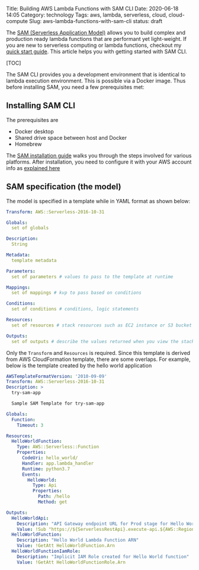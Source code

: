 Title: Building AWS Lambda Functions with SAM CLI
Date: 2020-06-18 14:05
Category: technology
Tags: aws, lambda, serverless, cloud, cloud-compute
Slug: aws-lambda-functions-with-sam-cli
status: draft

The [SAM (Serverless Application Model)](https://docs.aws.amazon.com/serverless-application-model/latest/developerguide/what-is-sam.html) allows you to build complex and production ready lambda functions that are performant yet light-weight. If you are new to serverless computing or lambda functions, checkout my [quick start guide](/blog/aws-lambda-functions-quickstart/). This article helps you with getting started with SAM CLI.

<!--TEASER_END-->

[TOC]

The SAM CLI provides you a development environment that is identical to lambda execution environment. This is possible via a Docker image. Thus before installing SAM, you need a few prerequisites met:

## Installing SAM CLI
The prerequisites are

 - Docker desktop
 - Shared drive space between host and Docker
 - Homebrew

The [SAM installation guide](https://docs.aws.amazon.com/serverless-application-model/latest/developerguide/serverless-sam-cli-install-mac.html) walks you through the steps involved for various platforms. After installation, you need to configure it with your AWS account info as [explained here](https://docs.aws.amazon.com/serverless-application-model/latest/developerguide/serverless-getting-started-set-up-credentials.html)

## SAM specification (the model)
The model is specified in a template while in YAML format as shown below:

```yaml
Transform: AWS::Serverless-2016-10-31

Globals:
  set of globals

Description:
  String

Metadata:
  template metadata

Parameters:
  set of parameters # values to pass to the template at runtime

Mappings:
  set of mappings # kvp to pass based on conditions

Conditions:
  set of conditions # conditions, logic statements

Resources:
  set of resources # stack resources such as EC2 instance or S3 bucket info or details of the lambda runtime

Outputs:
  set of outputs # describe the values returned when you view the stack's properties
```
Only the `Transform` and `Resources` is required. Since this template is derived from AWS CloudFormation template, there are some overlaps. For example, below is the template created by the hello world application

```yaml
AWSTemplateFormatVersion: '2010-09-09'
Transform: AWS::Serverless-2016-10-31
Description: >
  try-sam-app

  Sample SAM Template for try-sam-app

Globals:
  Function:
    Timeout: 3

Resources:
  HelloWorldFunction:
    Type: AWS::Serverless::Function
    Properties:
      CodeUri: hello_world/
      Handler: app.lambda_handler
      Runtime: python3.7
      Events:
        HelloWorld:
          Type: Api
          Properties:
            Path: /hello
            Method: get

Outputs:
  HelloWorldApi:
    Description: "API Gateway endpoint URL for Prod stage for Hello World function"
    Value: !Sub "https://${ServerlessRestApi}.execute-api.${AWS::Region}.amazonaws.com/Prod/hello/"
  HelloWorldFunction:
    Description: "Hello World Lambda Function ARN"
    Value: !GetAtt HelloWorldFunction.Arn
  HelloWorldFunctionIamRole:
    Description: "Implicit IAM Role created for Hello World function"
    Value: !GetAtt HelloWorldFunctionRole.Arn
```